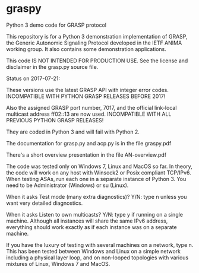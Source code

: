 # graspy
Python 3 demo code for GRASP protocol

This repository is for a Python 3 demonstration implementation of GRASP, the Generic Autonomic Signaling Protocol developed in the IETF ANIMA working group. It also contains some demonstration applications.

This code IS NOT INTENDED FOR PRODUCTION USE. See the license and disclaimer in the grasp.py source file.

Status on 2017-07-21:

These versions use the latest GRASP API with integer error codes.
INCOMPATIBLE WITH PYTHON GRASP RELEASES BEFORE 2017!

Also the assigned GRASP port number, 7017, and the official
link-local multicast address ff02::13 are now used.
INCOMPATIBLE WITH ALL PREVIOUS PYTHON GRASP RELEASES!

They are coded in Python 3 and will fail with Python 2.

The documentation for grasp.py and acp.py
is in the file graspy.pdf

There's a short overview presentation in
the file AN-overview.pdf

The code was tested only on Windows 7, Linux and MacOS so far. In theory,
the code will work on any host with Winsock2 or Posix compliant TCP/IPv6.
When testing ASAs, run each one in a separate instance of Python 3.
You need to be Administrator (Windows) or su (Linux).

When it asks
  Test mode (many extra diagnostics)? Y/N:
type n unless you want very detailed diagnostics.

When it asks
  Listen to own multicasts? Y/N:
type y if running on a single machine. Although all instances will share
the same IPv6 address, everything should work exactly as if each
instance was on a separate machine.

If you have the luxury of testing with several machines on a network, type n.
This has been tested between Windows and Linux on a simple network including
a physical layer loop, and on non-looped topologies with various mixtures of
Linux, Windows 7 and MacOS.
